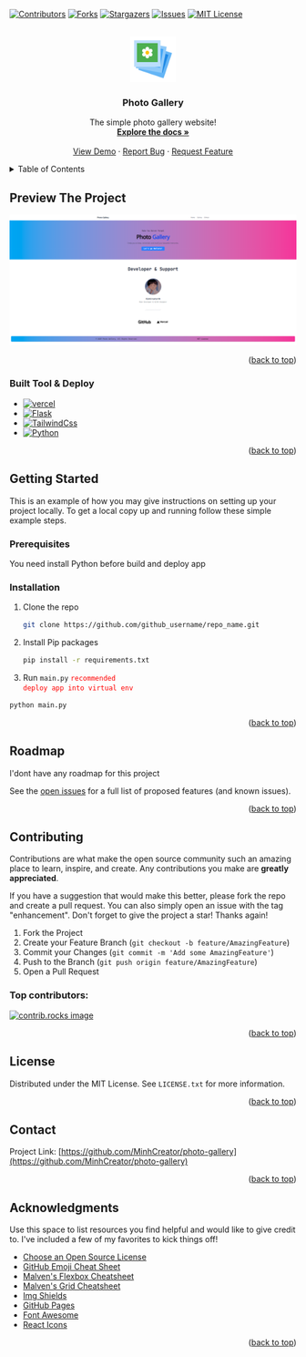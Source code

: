 <!-- Improved compatibility of back to top link:
<a id="readme-top"></a>
<!--
*** Thanks for checking out the Best-README-Template. If you have a suggestion
*** that would make this better, please fork the repo and create a pull request
*** or simply open an issue with the tag "enhancement".
*** Don't forget to give the project a star!
*** Thanks again! Now go create something AMAZING! :D
-->



<!-- PROJECT SHIELDS -->
<!--
*** I'm using markdown "reference style" links for readability.
*** Reference links are enclosed in brackets [ ] instead of parentheses ( ).
*** See the bottom of this document for the declaration of the reference variables
*** for contributors-url, forks-url, etc. This is an optional, concise syntax you may use.
*** https://www.markdownguide.org/basic-syntax/#reference-style-links
-->
[![Contributors][contributors-shield]][contributors-url]
[![Forks][forks-shield]][forks-url]
[![Stargazers][stars-shield]][stars-url]
[![Issues][issues-shield]][issues-url]
[![MIT License][license-shield]][license-url]



<!-- PROJECT LOGO -->
<br />
<div align="center">
  <a href="https://github.com/MinhCreator/photo-gallery">
    <img src="assets/logo.png" alt="Logo" width="80" height="80">
  </a>

  <h3 align="center">Photo Gallery</h3>

  <p align="center">
    The simple photo gallery website!
    <br />
    <a href="https://github.com/MinhCreator/photo-gallery"><strong>Explore the docs »</strong></a>
    <br />
    <br />
    <a href="#">View Demo</a>
    &middot;
    <a href="https://github.com/MinhCreator/photo-gallery/issues/new?labels=bug&template=bug-report---.md">Report Bug</a>
    &middot;
    <a href="https://github.com/MinhCreator/photo-gallery/issues/new?labels=enhancement&template=feature-request---.md">Request Feature</a>
  </p>
</div>



<!-- TABLE OF CONTENTS -->
<details>
  <summary>Table of Contents</summary>
  <ol>
    <li>
      <a href="#about-the-project">About The Project</a>
      <ul>
        <li><a href="#built-with">Built With</a></li>
      </ul>
    </li>
    <li>
      <a href="#getting-started">Getting Started</a>
      <ul>
        <li><a href="#prerequisites">Prerequisites</a></li>
        <li><a href="#installation">Installation</a></li>
      </ul>
    </li>
    <li><a href="#roadmap">Roadmap</a></li>
    <li><a href="#contributing">Contributing</a></li>
    <li><a href="#license">License</a></li>
    <li><a href="#contact">Contact</a></li>
    <li><a href="#acknowledgments">Acknowledgments</a></li>
  </ol>
</details>



<!-- 	PREVIEW THE PROJECT -->
## Preview The Project

<img src="assets/preview.png">



<p align="right">(<a href="#readme-top">back to top</a>)</p>



### Built Tool & Deploy

* [![vercel][vercel]][vercel-url]
* [![Flask][flask]][flask-url]
* [![TailwindCss][tailwindcss.com]][tailwind-url]
* [![Python][python.org]][Python-url]

<p align="right">(<a href="#readme-top">back to top</a>)</p>



<!-- GETTING STARTED -->
## Getting Started

This is an example of how you may give instructions on setting up your project locally.
To get a local copy up and running follow these simple example steps.

### Prerequisites

You need install Python before build and deploy app

### Installation
1. Clone the repo
   ```sh
   git clone https://github.com/github_username/repo_name.git
   ```
2. Install Pip packages 
   ```sh
   pip install -r requirements.txt 
   ```
4.  Run `main.py`
   <code style="color : red">recommended deploy app into virtual env</code>
   ```sh
   python main.py
   ```

<p align="right">(<a href="#readme-top">back to top</a>)</p>

<!-- ROADMAP -->
## Roadmap

I'dont have any roadmap for this project

See the [open issues](https://github.com/MinhCreator/photo-gallery/issues) for a full list of proposed features (and known issues).

<p align="right">(<a href="#readme-top">back to top</a>)</p>



<!-- CONTRIBUTING -->
## Contributing

Contributions are what make the open source community such an amazing place to learn, inspire, and create. Any contributions you make are **greatly appreciated**.

If you have a suggestion that would make this better, please fork the repo and create a pull request. You can also simply open an issue with the tag "enhancement".
Don't forget to give the project a star! Thanks again!

1. Fork the Project
2. Create your Feature Branch (`git checkout -b feature/AmazingFeature`)
3. Commit your Changes (`git commit -m 'Add some AmazingFeature'`)
4. Push to the Branch (`git push origin feature/AmazingFeature`)
5. Open a Pull Request

### Top contributors:

<a href="https://github.com/MinhCreator/photo-gallery/graphs/contributors">
  <img src="https://contrib.rocks/image?repo=MinhCreator/photo-gallery" alt="contrib.rocks image" />
</a>

<p align="right">(<a href="#readme-top">back to top</a>)</p>



<!-- LICENSE -->
## License

Distributed under the MIT License. See `LICENSE.txt` for more information.

<p align="right">(<a href="#readme-top">back to top</a>)</p>



<!-- CONTACT -->
## Contact
Project Link: [https://github.com/MinhCreator/photo-gallery](https://github.com/MinhCreator/photo-gallery)

<p align="right">(<a href="#readme-top">back to top</a>)</p>

<!-- ACKNOWLEDGMENTS -->
## Acknowledgments

Use this space to list resources you find helpful and would like to give credit to. I've included a few of my favorites to kick things off!

* [Choose an Open Source License](https://choosealicense.com)
* [GitHub Emoji Cheat Sheet](https://www.webpagefx.com/tools/emoji-cheat-sheet)
* [Malven's Flexbox Cheatsheet](https://flexbox.malven.co/)
* [Malven's Grid Cheatsheet](https://grid.malven.co/)
* [Img Shields](https://shields.io)
* [GitHub Pages](https://pages.github.com)
* [Font Awesome](https://fontawesome.com)
* [React Icons](https://react-icons.github.io/react-icons/search)

<p align="right">(<a href="#readme-top">back to top</a>)</p>



<!-- MARKDOWN LINKS & IMAGES -->
<!-- https://www.markdownguide.org/basic-syntax/#reference-style-links -->
[contributors-shield]: https://img.shields.io/github/contributors/MinhCreator/photo-gallery.svg?style=for-the-badge
[contributors-url]: https://github.com/MinhCreator/photo-gallery/graphs/contributors
[forks-shield]: https://img.shields.io/github/forks/MinhCreator/photo-gallery.svg?style=for-the-badge
[forks-url]: https://github.com/MinhCreator/photo-gallery/network/members
[stars-shield]: https://img.shields.io/github/stars/MinhCreator/photo-gallery.svg?style=for-the-badge
[stars-url]: https://github.com/MinhCreator/photo-gallery/stargazers
[issues-shield]: https://img.shields.io/github/issues/MinhCreator/photo-gallery.svg?style=for-the-badge
[issues-url]: https://github.com/MinhCreator/photo-gallery/issues
[license-shield]: https://img.shields.io/github/license/MinhCreator/photo-gallery.svg?style=for-the-badge
[license-url]: https://github.com/MinhCreator/photo-gallery/blob/master/LICENSE.txt
[linkedin-shield]: https://img.shields.io/badge/-LinkedIn-black.svg?style=for-the-badge&logo=linkedin&colorB=555
[linkedin-url]: https://linkedin.com/in/othneildrew
[product-screenshot]: images/screenshot.png
[vercel]: https://img.shields.io/badge/vercel-000000?style=for-the-badge&logo=vercel&logoColor=white
[vercel-url]: https://vercel.com
[React.js]: https://img.shields.io/badge/React-20232A?style=for-the-badge&logo=react&logoColor=61DAFB
[React-url]: https://reactjs.org/
[flask]: https://img.shields.io/badge/flask-35495E?style=for-the-badge&logo=flask&logoColor=white
[flask-url]: https://flask.palletsprojects.com/en/stable/
[Angular.io]: https://img.shields.io/badge/Angular-DD0031?style=for-the-badge&logo=angular&logoColor=white
[Angular-url]: https://angular.io/
[Svelte.dev]: https://img.shields.io/badge/Svelte-4A4A55?style=for-the-badge&logo=svelte&logoColor=FF3E00
[Svelte-url]: https://svelte.dev/
[Laravel.com]: https://img.shields.io/badge/Laravel-FF2D20?style=for-the-badge&logo=laravel&logoColor=white
[Laravel-url]: https://laravel.com
[tailwindcss.com]: https://img.shields.io/badge/Tailwind%20CSS--white?style=for-the-badge&labelColor=white&logo=tailwindcss&logoColor=blue
[tailwind-url]: https://tailwindcss.com
[python.org]: https://img.shields.io/badge/Python-0769AD?style=for-the-badge&logo=python&logoColor=yellow
[Python-url]: https://python.org 